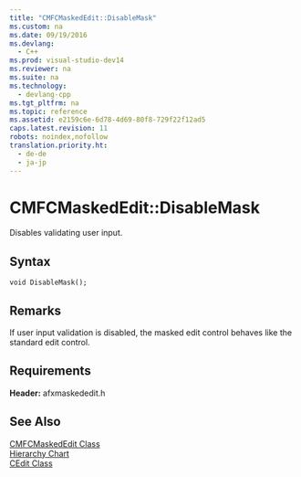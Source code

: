 ```yaml
---
title: "CMFCMaskedEdit::DisableMask"
ms.custom: na
ms.date: 09/19/2016
ms.devlang: 
  - C++
ms.prod: visual-studio-dev14
ms.reviewer: na
ms.suite: na
ms.technology: 
  - devlang-cpp
ms.tgt_pltfrm: na
ms.topic: reference
ms.assetid: e2159c6e-6d78-4d69-80f8-729f22f12ad5
caps.latest.revision: 11
robots: noindex,nofollow
translation.priority.ht: 
  - de-de
  - ja-jp
---
```

# CMFCMaskedEdit::DisableMask
Disables validating user input.  
  
## Syntax  
  
```  
void DisableMask();  
```  
  
## Remarks  
 If user input validation is disabled, the masked edit control behaves like the standard edit control.  
  
## Requirements  
 **Header:** afxmaskededit.h  
  
## See Also  
 [CMFCMaskedEdit Class](../vs140/CMFCMaskedEdit-Class.md)   
 [Hierarchy Chart](../vs140/Hierarchy-Chart.md)   
 [CEdit Class](../vs140/CEdit-Class.md)